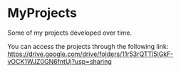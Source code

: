 # MyProjects

Some of my projects developed over time.

You can access the projects through the following link: 
https://drive.google.com/drive/folders/11r53rQTTl5lGkF-vOCK1WJZ0GN6fntUj?usp=sharing
